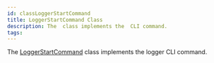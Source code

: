 ```yaml
---
id: classLoggerStartCommand
title: LoggerStartCommand Class
description: The  class implements the  CLI command.
tags:
---
```

The <a href="classLoggerStartCommand">LoggerStartCommand</a> class implements the logger CLI command.
